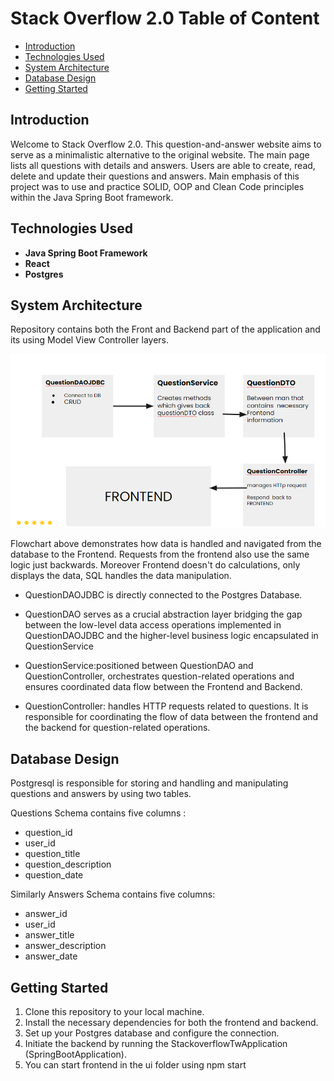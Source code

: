 # Stack Overflow 2.0 Table of Content

- [Introduction](#introduction)
- [Technologies Used](#technologies-used)
- [System Architecture](#system-architecture)
- [Database Design](#database-design)
- [Getting Started](#getting-started)

## Introduction
Welcome to  Stack Overflow 2.0. This question-and-answer website aims to serve as a minimalistic alternative to the original website. The main page lists all questions with details and answers. Users are able to create, read, delete and update  their questions and  answers. Main emphasis of this project was to use and practice SOLID, OOP and Clean Code principles within the Java Spring Boot framework.

## Technologies Used
- **Java Spring Boot Framework**
- **React**
- **Postgres**

## System Architecture
Repository contains both the Front and Backend part of the application and its  using Model View Controller layers.

![Alt Text](images/stackoverflow.png)

Flowchart  above demonstrates how data is handled and navigated from the database to the Frontend. Requests from the frontend also use the same logic just backwards. Moreover Frontend doesn't do calculations, only displays the data, SQL handles the data manipulation. 

- QuestionDAOJDBC is directly connected to the Postgres Database.

- QuestionDAO  serves as a crucial abstraction layer bridging the gap between the low-level data access operations implemented in QuestionDAOJDBC and the higher-level business logic encapsulated in QuestionService

- QuestionService:positioned between QuestionDAO and QuestionController, orchestrates question-related operations and ensures coordinated data flow between the Frontend and Backend.

- QuestionController: handles HTTP requests related to questions.
It is responsible for coordinating the flow of data between the frontend and the backend for question-related operations.


## Database Design
 Postgresql is responsible for storing and handling  and manipulating  questions and answers by using two tables.

Questions Schema contains five columns : 
- question_id
- user_id 
- question_title
- question_description 
- question_date

 Similarly Answers Schema  contains five columns:
- answer_id
- user_id 
- answer_title
- answer_description 
- answer_date
  
## Getting Started

1. Clone this repository to your local machine.
2. Install the necessary dependencies for both the frontend and backend.
3. Set up your Postgres database and configure the connection.
4. Initiate the backend by running the StackoverflowTwApplication (SpringBootApplication).
5. You can start frontend in the ui folder using npm start 
